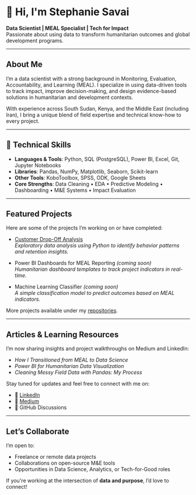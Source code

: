 # 👋 Hi, I'm Stephanie Savai

**Data Scientist | MEAL Specialist | Tech for Impact**  
Passionate about using data to transform humanitarian outcomes and global development programs.

---

## About Me

I’m a data scientist with a strong background in Monitoring, Evaluation, Accountability, and Learning (MEAL). I specialize in using data-driven tools to track impact, improve decision-making, and design evidence-based solutions in humanitarian and development contexts.

With experience across South Sudan, Kenya, and the Middle East (including Iran), I bring a unique blend of field expertise and technical know-how to every project.

---

## 🔧 Technical Skills

- **Languages & Tools**: Python, SQL (PostgreSQL), Power BI, Excel, Git, Jupyter Notebooks  
- **Libraries**: Pandas, NumPy, Matplotlib, Seaborn, Scikit-learn  
- **Other Tools**: KoboToolbox, SPSS, ODK, Google Sheets  
- **Core Strengths**: Data Cleaning • EDA • Predictive Modeling • Dashboarding • M&E Systems • Impact Evaluation

---

## Featured Projects

Here are some of the projects I’m working on or have completed:

- [Customer Drop-Off Analysis](https://github.com/ImpactIntel-AI/drop-off-analysis)  
  *Exploratory data analysis using Python to identify behavior patterns and retention insights.*

- Power BI Dashboards for MEAL Reporting *(coming soon)*  
  *Humanitarian dashboard templates to track project indicators in real-time.*

- Machine Learning Classifier *(coming soon)*  
  *A simple classification model to predict outcomes based on MEAL indicators.*

More projects available under my [repositories](https://github.com/ImpactIntel-AI?tab=repositories).

---

## Articles & Learning Resources

I’m now sharing insights and project walkthroughs on Medium and LinkedIn:

- *How I Transitioned from MEAL to Data Science*  
- *Power BI for Humanitarian Data Visualization*  
- *Cleaning Messy Field Data with Pandas: My Process*

Stay tuned for updates and feel free to connect with me on:

- 🔗 [LinkedIn](https://www.linkedin.com/in/stephanie-savai-pmp-meal-dpro-mph-5466b51b5/)
- 📰 [Medium](https://medium.com/@savai137)
- 📩 GitHub Discussions

---

## Let’s Collaborate

I’m open to:
- Freelance or remote data projects
- Collaborations on open-source M&E tools
- Opportunities in Data Science, Analytics, or Tech-for-Good roles

If you're working at the intersection of **data and purpose**, I’d love to connect!

